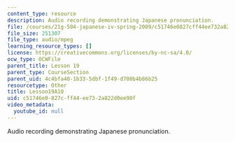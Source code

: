 ```yaml
---
content_type: resource
description: Audio recording demonstrating Japanese pronunciation.
file: /courses/21g-504-japanese-iv-spring-2009/c51746e0827cff44ee732a822d0ee90f_Lesson19A10.mp3
file_size: 251307
file_type: audio/mpeg
learning_resource_types: []
license: https://creativecommons.org/licenses/by-nc-sa/4.0/
ocw_type: OCWFile
parent_title: Lesson 19
parent_type: CourseSection
parent_uid: 4c4bfa40-1b33-5dbf-1f49-d700b4b86b25
resourcetype: Other
title: Lesson19A10
uid: c51746e0-827c-ff44-ee73-2a822d0ee90f
video_metadata:
  youtube_id: null
---
```

Audio recording demonstrating Japanese pronunciation.